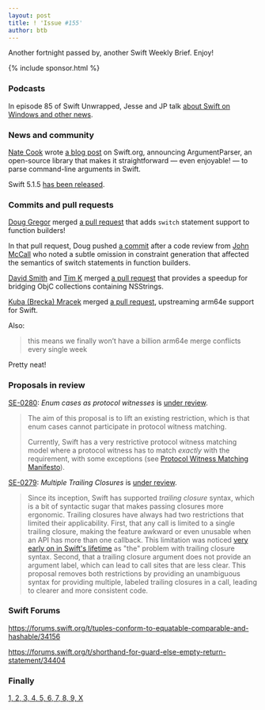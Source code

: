 ```yaml
---
layout: post
title: ! 'Issue #155'
author: btb
---
```


Another fortnight passed by, another Swift Weekly Brief. Enjoy!

<!--excerpt-->

{% include sponsor.html %}

### Podcasts

In episode 85 of Swift Unwrapped, Jesse and JP talk [about Swift on Windows and other news](https://spec.fm/podcasts/swift-unwrapped/317221).

### News and community

[Nate Cook](https://twitter.com/nnnnnnnn/) wrote [a blog post](https://swift.org/blog/argument-parser/) on Swift.org,
announcing ArgumentParser, an open-source library that makes it straightforward
— even enjoyable! — to parse command-line arguments in Swift.

Swift 5.1.5 [has been released](https://swift.org/download/).

### Commits and pull requests

[Doug Gregor](https://twitter.com/dgregor79) merged [a pull request](https://github.com/apple/swift/pull/30174)
that adds `switch` statement support to function builders!

In that pull request, Doug pushed [a commit](https://github.com/apple/swift/commit/ea8d143f6425e4db7ba78df82776cc075add1e22)
after a code review from [John McCall](https://twitter.com/pathofshrines) who
noted a subtle omission in constraint generation that affected the semantics of
switch statements in function builders.

[David Smith](https://twitter.com/Catfish_Man) and [Tim K](https://github.com/tbkka) merged [a pull request](https://github.com/apple/swift/pull/30329) that provides a speedup for bridging
ObjC collections containing NSStrings.

[Kuba (Brecka) Mracek](https://twitter.com/kubamracek) merged [a pull request](https://github.com/apple/swift/pull/30112),
upstreaming arm64e support for Swift.

Also:

> this means we finally won’t have a billion arm64e merge conflicts every
single week

Pretty neat!

### Proposals in review

[SE-0280](https://github.com/apple/swift-evolution/blob/master/proposals/0280-enum-cases-as-protocol-witnesses.md): *Enum cases as protocol witnesses* is [under review](https://forums.swift.org/t/se-0280-enum-cases-as-protocol-witnesses/34257).

> The aim of this proposal is to lift an existing restriction, which is that
enum cases cannot participate in protocol witness matching.
>
> Currently, Swift has a very restrictive protocol witness matching model where
a protocol witness has to match _exactly_ with the requirement, with some
exceptions (see [Protocol Witness Matching Manifesto](https://forums.swift.org/t/protocol-witness-matching-mini-manifesto/32752)).

[SE-0279](https://github.com/apple/swift-evolution/blob/master/proposals/0279-multiple-trailing-closures.md): *Multiple Trailing Closures* is [under review](https://forums.swift.org/t/se-0279-multiple-trailing-closures/34255).

> Since its inception, Swift has supported _trailing closure_ syntax, which is
a bit of syntactic sugar that makes passing closures more ergonomic. Trailing
closures have always had two restrictions that limited their applicability.
First, that any call is limited to a single trailing closure, making the
feature awkward or even unusable when an API has more than one callback. This
limitation was noticed [very early on in Swift's
lifetime](https://www.natashatherobot.com/swift-trailing-closure-syntax/) as
"the" problem with trailing closure syntax. Second, that a trailing closure
argument does not provide an argument label, which can lead to call sites that
are less clear. This proposal removes both restrictions by providing an
unambiguous syntax for providing multiple, labeled trailing closures in a call,
leading to clearer and more consistent code.  

### Swift Forums

https://forums.swift.org/t/tuples-conform-to-equatable-comparable-and-hashable/34156

https://forums.swift.org/t/shorthand-for-guard-else-empty-return-statement/34404

### Finally

[1, 2, 3, 4, 5, 6, 7, 8, 9, X](https://twitter.com/jckarter/status/1234598045511106561)
